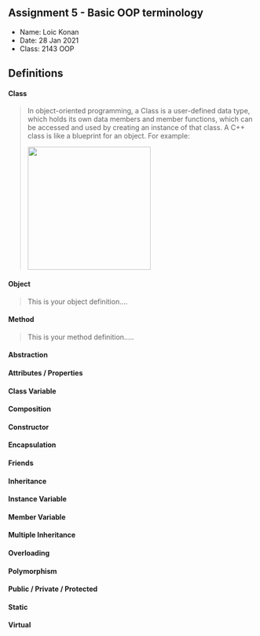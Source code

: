 ## Assignment 5 - Basic OOP terminology

- Name: Loic Konan
- Date: 28 Jan 2021
- Class: 2143 OOP



## Definitions

#### Class

> In object-oriented programming, a Class is a user-defined data type, which holds its own data members and member functions,
> which can be accessed and used by creating an instance of that class. A C++ class is like a blueprint for an object.
> For example:
>
><img src="https://ds055uzetaobb.cloudfront.net/image_optimizer/722c82aff075a14313be7fa7463f7fedad151a0a.png" width=250>


#### Object
> This is your object definition....

#### Method
> This is your method definition.....

#### Abstraction
>

#### Attributes / Properties
>

#### Class Variable
>

#### Composition
>

#### Constructor
>

#### Encapsulation
>

#### Friends
>

#### Inheritance
>

#### Instance Variable
>

#### Member Variable
>

#### Multiple Inheritance
>

#### Overloading
>

#### Polymorphism
>

#### Public / Private / Protected
>

#### Static
>

#### Virtual
>